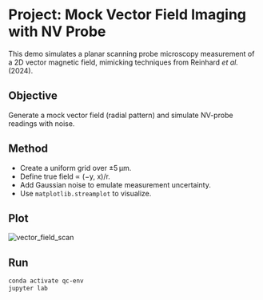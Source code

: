 # Project: Mock Vector Field Imaging with NV Probe

This demo simulates a planar scanning probe microscopy measurement of a 2D vector magnetic field,
mimicking techniques from Reinhard *et al.* (2024).

## Objective
Generate a mock vector field (radial pattern) and simulate NV-probe readings with noise.

## Method
- Create a uniform grid over ±5 µm.  
- Define true field ∝ (−y, x)/r.  
- Add Gaussian noise to emulate measurement uncertainty.  
- Use `matplotlib.streamplot` to visualize.

## Plot
![vector_field_scan](vector_field_scan_mock.png)

## Run
```bash
conda activate qc-env
jupyter lab
